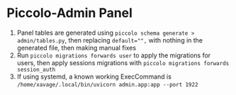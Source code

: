 # Piccolo-Admin Panel

1. Panel tables are generated using ``piccolo schema generate > admin/tables.py``, then replacing `default="",` with nothing in the generated file, then making manual fixes
2. Run ``piccolo migrations forwards user`` to apply the migrations for users, then apply sessions migrations with ``piccolo migrations forwards session_auth``
3. If using systemd, a known working ExecCommand is ``/home/xavage/.local/bin/uvicorn admin.app:app --port 1922``